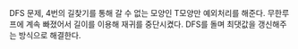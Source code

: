 DFS 문제, 4번의 길찾기를 통해 갈 수 없는 모양인 T모양만 예외처리를 해준다.
무한루프에 계속 빠졌어서 길이를 이용해 재귀를 중단시켰다.
DFS를 돌며 최댓값을 갱신해주는 방식으로 해결한다.
